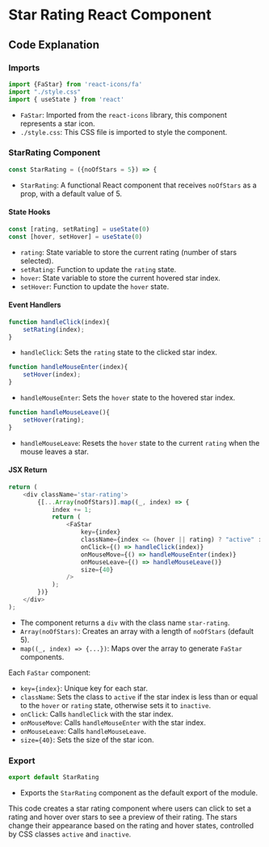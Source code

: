 
# Star Rating React Component



## Code Explanation

### Imports

```javascript
import {FaStar} from 'react-icons/fa'
import "./style.css"
import { useState } from 'react'
```
- `FaStar`: Imported from the `react-icons` library, this component represents a star icon.
- `./style.css`: This CSS file is imported to style the component.

### StarRating Component

```javascript
const StarRating = ({noOfStars = 5}) => {
```
- `StarRating`: A functional React component that receives `noOfStars` as a prop, with a default value of 5.

#### State Hooks

```javascript
const [rating, setRating] = useState(0)
const [hover, setHover] = useState(0)
```
- `rating`: State variable to store the current rating (number of stars selected).
- `setRating`: Function to update the `rating` state.
- `hover`: State variable to store the current hovered star index.
- `setHover`: Function to update the `hover` state.

#### Event Handlers

```javascript
function handleClick(index){
    setRating(index);
}
```
- `handleClick`: Sets the `rating` state to the clicked star index.

```javascript
function handleMouseEnter(index){
    setHover(index);
}
```
- `handleMouseEnter`: Sets the `hover` state to the hovered star index.

```javascript
function handleMouseLeave(){
    setHover(rating);
}
```
- `handleMouseLeave`: Resets the `hover` state to the current `rating` when the mouse leaves a star.

#### JSX Return

```javascript
return (
    <div className='star-rating'>
        {[...Array(noOfStars)].map((_, index) => {
            index += 1;
            return (
                <FaStar
                    key={index}
                    className={index <= (hover || rating) ? "active" : "inactive"}
                    onClick={() => handleClick(index)}
                    onMouseMove={() => handleMouseEnter(index)}
                    onMouseLeave={() => handleMouseLeave()}
                    size={40}
                />
            );
        })}
    </div>
);
```
- The component returns a `div` with the class name `star-rating`.
- `Array(noOfStars)`: Creates an array with a length of `noOfStars` (default 5).
- `map((_, index) => {...})`: Maps over the array to generate `FaStar` components.

Each `FaStar` component:
- `key={index}`: Unique key for each star.
- `className`: Sets the class to `active` if the star index is less than or equal to the `hover` or `rating` state, otherwise sets it to `inactive`.
- `onClick`: Calls `handleClick` with the star index.
- `onMouseMove`: Calls `handleMouseEnter` with the star index.
- `onMouseLeave`: Calls `handleMouseLeave`.
- `size={40}`: Sets the size of the star icon.

### Export

```javascript
export default StarRating
```
- Exports the `StarRating` component as the default export of the module.

This code creates a star rating component where users can click to set a rating and hover over stars to see a preview of their rating. The stars change their appearance based on the rating and hover states, controlled by CSS classes `active` and `inactive`.
